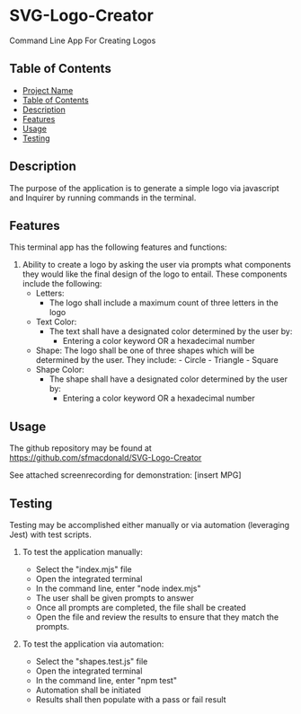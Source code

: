 # SVG-Logo-Creator
Command Line App For Creating Logos

## Table of Contents

- [Project Name](#svg-logo-creator)
- [Table of Contents](#table-of-contents)
- [Description](#description)
- [Features](#features)
- [Usage](#usage)
- [Testing](#testing)

## Description

The purpose of the application is to generate a simple logo via javascript and Inquirer by running commands in the terminal.

## Features

This terminal app has the following features and functions:

1. Ability to create a logo by asking the user via prompts what components they would like the final design of the logo to entail. These components include the following:
    - Letters:
        - The logo shall include a maximum count of three letters in the logo
    - Text Color:
        - The text shall have a designated color determined by the user by:
            - Entering a color keyword OR a hexadecimal number
    - Shape:
        The logo shall be one of three shapes which will be determined by the user. They include:
            - Circle
            - Triangle
            - Square
    - Shape Color:
        - The shape shall have a designated color determined by the user by:
            - Entering a color keyword OR a hexadecimal number


## Usage

The github repository may be found at https://github.com/sfmacdonald/SVG-Logo-Creator

See attached screenrecording for demonstration: [insert MPG]

## Testing

Testing may be accomplished either manually or via automation (leveraging Jest) with test scripts.

1. To test the application manually:
    - Select the "index.mjs" file
    - Open the integrated terminal
    - In the command line, enter "node index.mjs"
    - The user shall be given prompts to answer
    - Once all prompts are completed, the file shall be created
    - Open the file and review the results to ensure that they match the prompts.


2. To test the application via automation:
    - Select the "shapes.test.js" file
    - Open the integrated terminal
    - In the command line, enter "npm test"
    - Automation shall be initiated
    - Results shall then populate with a pass or fail result


